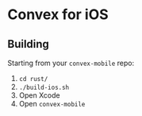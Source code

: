# Convex for iOS

## Building

Starting from your `convex-mobile` repo:

1. `cd rust/`
2. `./build-ios.sh`
3. Open Xcode
4. Open `convex-mobile`

